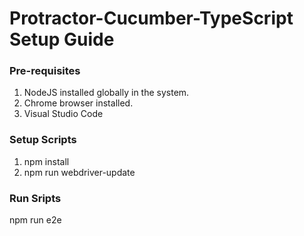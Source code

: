 # Protractor-Cucumber-TypeScript Setup Guide

### Pre-requisites
1. NodeJS installed globally in the system.
2. Chrome browser installed.
3. Visual Studio Code

### Setup Scripts
1. npm install
2. npm run webdriver-update

### Run Sripts
npm run e2e
